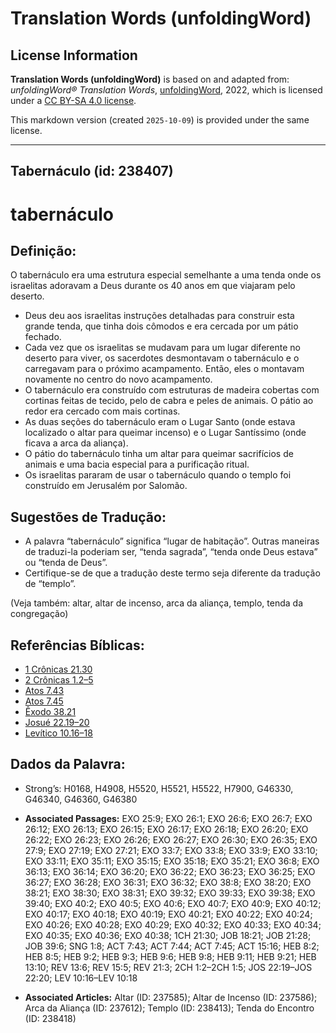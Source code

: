 # Translation Words (unfoldingWord)

## License Information

**Translation Words (unfoldingWord)** is based on and adapted from: _unfoldingWord® Translation Words_, [unfoldingWord](https://unfoldingword.org/utw), 2022, which is licensed under a [CC BY-SA 4.0 license](https://creativecommons.org/licenses/by-sa/4.0/legalcode.en).

This markdown version (created `2025-10-09`) is provided under the same license.



--------------------------------

## Tabernáculo (id: 238407)

tabernáculo
===========

Definição:
----------

O tabernáculo era uma estrutura especial semelhante a uma tenda onde os israelitas adoravam a Deus durante os 40 anos em que viajaram pelo deserto.

* Deus deu aos israelitas instruções detalhadas para construir esta grande tenda, que tinha dois cômodos e era cercada por um pátio fechado.
* Cada vez que os israelitas se mudavam para um lugar diferente no deserto para viver, os sacerdotes desmontavam o tabernáculo e o carregavam para o próximo acampamento. Então, eles o montavam novamente no centro do novo acampamento.
* O tabernáculo era construído com estruturas de madeira cobertas com cortinas feitas de tecido, pelo de cabra e peles de animais. O pátio ao redor era cercado com mais cortinas.
* As duas seções do tabernáculo eram o Lugar Santo (onde estava localizado o altar para queimar incenso) e o Lugar Santíssimo (onde ficava a arca da aliança).
* O pátio do tabernáculo tinha um altar para queimar sacrifícios de animais e uma bacia especial para a purificação ritual.
* Os israelitas pararam de usar o tabernáculo quando o templo foi construído em Jerusalém por Salomão.

Sugestões de Tradução:
----------------------

* A palavra “tabernáculo” significa “lugar de habitação”. Outras maneiras de traduzi\-la poderiam ser, “tenda sagrada”, “tenda onde Deus estava” ou “tenda de Deus”.
* Certifique\-se de que a tradução deste termo seja diferente da tradução de “templo”.

(Veja também: altar, altar de incenso, arca da aliança, templo, tenda da congregação)

Referências Bíblicas:
---------------------

* [1 Crônicas 21\.30](https://ref.ly/1Chr21:30)
* [2 Crônicas 1\.2–5](https://ref.ly/2Chr1:2-2Chr1:5)
* [Atos 7\.43](https://ref.ly/Acts7:43)
* [Atos 7\.45](https://ref.ly/Acts7:45)
* [Êxodo 38\.21](https://ref.ly/Exod38:21)
* [Josué 22\.19–20](https://ref.ly/Josh22:19-Josh22:20)
* [Levítico 10\.16–18](https://ref.ly/Lev10:16-Lev10:18)

Dados da Palavra:
-----------------

* Strong’s: H0168, H4908, H5520, H5521, H5522, H7900, G46330, G46340, G46360, G46380

* **Associated Passages:** EXO 25:9; EXO 26:1; EXO 26:6; EXO 26:7; EXO 26:12; EXO 26:13; EXO 26:15; EXO 26:17; EXO 26:18; EXO 26:20; EXO 26:22; EXO 26:23; EXO 26:26; EXO 26:27; EXO 26:30; EXO 26:35; EXO 27:9; EXO 27:19; EXO 27:21; EXO 33:7; EXO 33:8; EXO 33:9; EXO 33:10; EXO 33:11; EXO 35:11; EXO 35:15; EXO 35:18; EXO 35:21; EXO 36:8; EXO 36:13; EXO 36:14; EXO 36:20; EXO 36:22; EXO 36:23; EXO 36:25; EXO 36:27; EXO 36:28; EXO 36:31; EXO 36:32; EXO 38:8; EXO 38:20; EXO 38:21; EXO 38:30; EXO 38:31; EXO 39:32; EXO 39:33; EXO 39:38; EXO 39:40; EXO 40:2; EXO 40:5; EXO 40:6; EXO 40:7; EXO 40:9; EXO 40:12; EXO 40:17; EXO 40:18; EXO 40:19; EXO 40:21; EXO 40:22; EXO 40:24; EXO 40:26; EXO 40:28; EXO 40:29; EXO 40:32; EXO 40:33; EXO 40:34; EXO 40:35; EXO 40:36; EXO 40:38; 1CH 21:30; JOB 18:21; JOB 21:28; JOB 39:6; SNG 1:8; ACT 7:43; ACT 7:44; ACT 7:45; ACT 15:16; HEB 8:2; HEB 8:5; HEB 9:2; HEB 9:3; HEB 9:6; HEB 9:8; HEB 9:11; HEB 9:21; HEB 13:10; REV 13:6; REV 15:5; REV 21:3; 2CH 1:2–2CH 1:5; JOS 22:19–JOS 22:20; LEV 10:16–LEV 10:18
* **Associated Articles:** Altar (ID: 237585); Altar de Incenso (ID: 237586); Arca da Aliança (ID: 237612); Templo (ID: 238413); Tenda do Encontro (ID: 238418)


